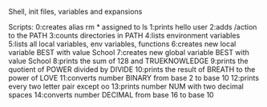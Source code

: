 Shell, init files, variables and expansions

Scripts:
0:creates alias rm * assigned to ls
1:prints hello user
2:adds /action to the PATH
3:counts directories in PATH
4:lists environment variables
5:lists all local variables, env variables, functions
6:creates new local variable BEST with value School
7:creates new global variable BEST with value School
8:prints the sum of 128 and TRUEKNOWLEDGE
9:prints the quotient of POWER divided by DIVIDE
10:prints the result of BREATH to the power of LOVE
11:converts number BINARY from base 2 to base 10
12:prints every two letter pair except oo
13:prints number NUM with two decimal spaces
14:converts number DECIMAL from base 16 to base 10
